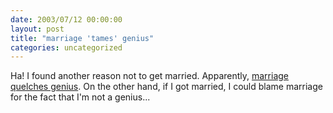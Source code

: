 ```yaml
---
date: 2003/07/12 00:00:00
layout: post
title: "marriage 'tames' genius"
categories: uncategorized
---
```


Ha! I found another reason not to get married. Apparently, [marriage quelches genius](http://cooltech.iafrica.com/science/252552.htm). On the other hand, if I got married, I could blame marriage for the fact that I'm not a genius...

